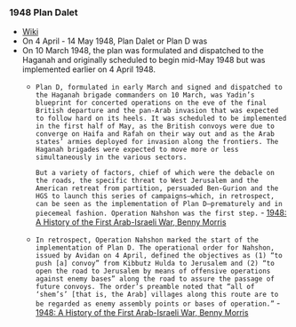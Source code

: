 ### 1948 Plan Dalet
- [Wiki](https://en.wikipedia.org/wiki/Plan_Dalet)
- On 4 April - 14 May 1948, Plan Dalet or Plan D was
- On 10 March 1948, the plan was formulated and dispatched to the Haganah and originally scheduled to begin mid-May 1948 but was implemented earlier on 4 April 1948.
    - `Plan D, formulated in early March and signed and dispatched to the Haganah brigade commanders on 10 March, was Yadin’s blueprint for concerted operations on the eve of the final British departure and the pan-Arab invasion that was expected to follow hard on its heels. It was scheduled to be implemented in the first half of May, as the British convoys were due to converge on Haifa and Rafah on their way out and as the Arab states’ armies deployed for invasion along the frontiers. The Haganah brigades were expected to move more or less simultaneously in the various sectors.`
      
      `But a variety of factors, chief of which were the debacle on the roads, the specific threat to West Jerusalem and the American retreat from partition, persuaded Ben-Gurion and the HGS to launch this series of campaigns—which, in retrospect, can be seen as the implementation of Plan D—prematurely and in piecemeal fashion. Operation Nahshon was the first step.` - [1948: A History of the First Arab-Israeli War, Benny Morris](https://cloudflare-ipfs.com/ipfs/bafykbzaceboh6eehlb6m6qeyfzcadyiri4vhj3syboxaidhido32jriuuaj3c?filename=Benny%20Morris%20-%201948_%20A%20History%20of%20the%20First%20Arab-Israeli%20War-Yale%20University%20Press%20%282008%29.pdf)
	- `In retrospect, Operation Nahshon marked the start of the implementation of Plan D. The operational order for Nahshon, issued by Avidan on 4 April, defined the objectives as (1) “to push [a] convoy” from Kibbutz Hulda to Jerusalem and (2) “to open the road to Jerusalem by means of offensive operations against enemy bases” along the road to assure the passage of future convoys. The order’s preamble noted that “all of ‘shem’s’ [that is, the Arab] villages along this route are to be regarded as enemy assembly points or bases of operation.”`  - [1948: A History of the First Arab-Israeli War, Benny Morris](https://cloudflare-ipfs.com/ipfs/bafykbzaceboh6eehlb6m6qeyfzcadyiri4vhj3syboxaidhido32jriuuaj3c?filename=Benny%20Morris%20-%201948_%20A%20History%20of%20the%20First%20Arab-Israeli%20War-Yale%20University%20Press%20%282008%29.pdf)